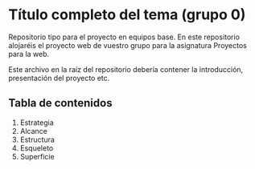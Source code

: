 # Título completo del tema (grupo 0)

Repositorio tipo para el proyecto en equipos base. En este repositorio alojaréis el proyecto web de vuestro grupo para la asignatura Proyectos para la web.

Este archivo en la raíz del repositorio debería contener la introducción, presentación del proyecto etc.

## Tabla de contenidos

1. Estrategia
2. Alcance
3. Estructura
4. Esqueleto
5. Superficie